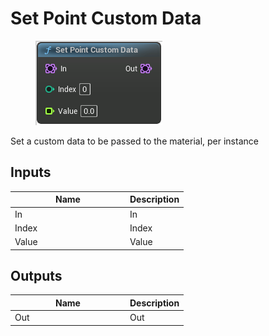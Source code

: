# Set Point Custom Data

<div align="left" data-full-width="false"><figure><img src="../../../api/Point/Set_Point_Custom_Data.png" alt=""><figcaption></figcaption></figure></div>

Set a custom data to be passed to the material, per instance

## Inputs

<table><thead><tr><th width="170">Name</th><th>Description</th></tr></thead><tbody><tr><td>In</td><td>In</td></tr><tr><td>Index</td><td>Index</td></tr><tr><td>Value</td><td>Value</td></tr></tbody></table>

## Outputs

<table><thead><tr><th width="170">Name</th><th>Description</th></tr></thead><tbody><tr><td>Out</td><td>Out</td></tr></tbody></table>
